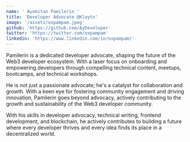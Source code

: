 ```yaml
---
name: ' Ayomitan Pamilerin '
title: 'Developer Advocate @Klaytn'
image: '/assets/oxpampam.jpeg'
github: 'https://github.com/AyDeveloper'
twitter: 'https://twitter.com/oxpampam'
linkedin: 'https://www.linkedin.com/in/oxpampam/'
---
```


Pamilerin is a dedicated developer advocate, shaping the future of the Web3 developer ecosystem. With a laser focus on
onboarding and empowering developers through compelling technical content, meetups, bootcamps, and technical workshops.

He is not just a passionate advocate; he's a catalyst for collaboration and growth. With a keen eye for fostering
community engagement and driving innovation, Pamilerin goes beyond advocacy, actively contributing to the growth and
sustainability of the Web3 developer community.

With his skills in developer advocacy, technical writing, frontend development, and blockchain, he actively contributes
to building a future where every developer thrives and every idea finds its place in a decentralized world.
